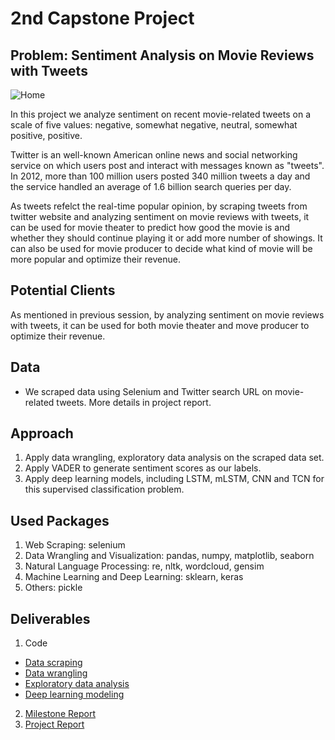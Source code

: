 # 2nd Capstone Project


## Problem: Sentiment Analysis on Movie Reviews with Tweets

![Home](https://raw.githubusercontent.com/nicolechao/springboard-data-science/master/Capstone%202/Images/Homepage.png)

In this project we analyze sentiment on recent movie-related tweets on a scale of five values: negative, somewhat negative, neutral, somewhat positive, positive.

Twitter is an well-known American online news and social networking service on which users post and interact with messages known as "tweets". In 2012, more than 100 million users posted 340 million tweets a day and the service handled an average of 1.6 billion search queries per day. 

As tweets refelct the real-time popular opinion, by scraping tweets from twitter website and analyzing sentiment on movie reviews with tweets, it can be used for movie theater to predict how good the movie is and whether they should continue playing it or add more number of showings. It can also be used for movie producer to decide what kind of movie will be more popular and optimize their revenue.


## Potential Clients
As mentioned in previous session, by analyzing sentiment on movie reviews with tweets, it can be used for both movie theater and move producer to optimize their revenue.


## Data
* We scraped data using Selenium and Twitter search URL on movie-related tweets. More details in project report.


## Approach
1. Apply data wrangling, exploratory data analysis on the scraped data set.
2. Apply VADER to generate sentiment scores as our labels.
3. Apply deep learning models, including LSTM, mLSTM, CNN and TCN for this supervised classification problem. 


## Used Packages
1. Web Scraping: selenium
2. Data Wrangling and Visualization: pandas, numpy, matplotlib, seaborn
3. Natural Language Processing: re, nltk, wordcloud, gensim
4. Machine Learning and Deep Learning: sklearn, keras
5. Others: pickle

## Deliverables
1. Code
 - [Data scraping](https://github.com/nicolechao/springboard-data-science/tree/master/Capstone%202/Data%20Scraping)
 - [Data wrangling](https://github.com/nicolechao/springboard-data-science/tree/master/Capstone%202/Data%20Wrangling)
 - [Exploratory data analysis](https://github.com/nicolechao/springboard-data-science/tree/master/Capstone%202/Exploratory%20Data%20Analysis)
 - [Deep learning modeling](https://github.com/nicolechao/springboard-data-science/tree/master/Capstone%202/Modeling) 
2. [Milestone Report](https://github.com/nicolechao/springboard-data-science/tree/master/Capstone%202/Milestone%20Report)
3. [Project Report](https://github.com/nicolechao/springboard-data-science/tree/master/Capstone%202/Project%20Report)
